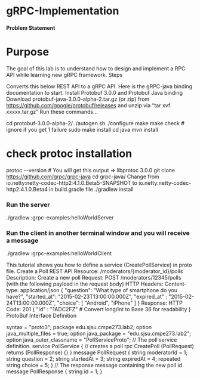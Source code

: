 # gRPC-Implementation
#### Problem Statement ###

# Purpose
The goal of this lab is to understand how to design and implement a RPC API while learning new gRPC framework.
Steps

Converts this below REST API to a gRPC API. Here is the gRPC-java binding documentation to start.
Install Protobuf 3.0.0 and Protobuf Java binding
Download protobuf-java-3.0.0-alpha-2.tar.gz (or zip) from https://github.com/google/protobuf/releases and unzip via “tar xvf xxxxx.tar.gz”
Run these commands...

cd protobuf-3.0.0-alpha-2/
./autogen.sh
./configure
make
make check # ignore if you get 1 failure
sudo make install
cd java
mvn install

# check protoc installation
protoc --version # You will get this output => libprotoc 3.0.0
git clone https://github.com/grpc/grpc-java
cd grpc-java/
Change from io.netty:netty-codec-http2:4.1.0.Beta5-SNAPSHOT to io.netty:netty-codec-http2:4.1.0.Beta4 in build.gradle file
./gradlew install

### Run the server ###
./gradlew :grpc-examples:helloWorldServer

### Run the client in another terminal window and you will receive a message
./gradlew :grpc-examples:helloWorldClient

This tutorial shows you how to define a service (CreatePollService) in proto file.
Create a Poll REST API
Resource: /moderators/{moderator_id}/polls
Description: Create a new poll
Request:
POST /moderators/12345/polls (with the following payload in the request body)
HTTP Headers:
Content-type: application/json
{
"question": "What type of smartphone do you have?",
"started_at": "2015-02-23T13:00:00.000Z",
"expired_at" : "2015-02-24T13:00:00.000Z",
"choice": [ "Android", "iPhone" ]
}
Response:
HTTP Code: 201
{
"id" : "1ADC2FZ"   # Convert long/int to Base 36 for readability
}
ProtoBuf Interface Definition

syntax = "proto3";
package edu.sjsu.cmpe273.lab2;
option java_multiple_files = true;
option java_package = "edu.sjsu.cmpe273.lab2";
option java_outer_classname = "PollServiceProto";
// The poll service definition.
service PollService {
 // creates a poll
 rpc CreatePoll (PollRequest) returns (PollResponse) {}
}
message PollRequest {
 string moderatorId = 1;
 string question = 2;
 string startedAt = 3;
 string expiredAt = 4;
 repeated string choice = 5;
}
// The response message containing the new poll id
message PollResponse {
 string id = 1;
}
